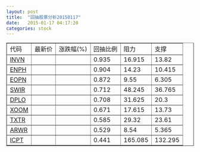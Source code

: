 ```yaml
---
layout: post
title:  "回抽股票分析20150117"
date:   2015-01-17 04:17:20
categories: stock
---
```

<script type="text/javascript">
var stockList = []
stockList.push('gb_invn');
stockList.push('gb_enph');
stockList.push('gb_eopn');
stockList.push('gb_swir');
stockList.push('gb_dplo');
stockList.push('gb_xoom');
stockList.push('gb_txtr');
stockList.push('gb_arwr');
stockList.push('gb_icpt');
</script>
<table border="1">
 <tr>
 <td>代码</td>
 <td>最新价</td>
 <td>涨跌幅(%)</td>
 <td>回抽比例</td>
 <td>阻力</td>
 <td>支撑</td>
</tr>
  <tr id="invn">
  <td><a href="http://stock.finance.sina.com.cn/usstock/quotes/INVN.html" target="_blank">INVN</a></td><td></td><td></td><td>0.935</td><td>16.915</td><td>13.82</td></tr>
  <tr id="enph">
  <td><a href="http://stock.finance.sina.com.cn/usstock/quotes/ENPH.html" target="_blank">ENPH</a></td><td></td><td></td><td>0.904</td><td>14.23</td><td>10.415</td></tr>
  <tr id="eopn">
  <td><a href="http://stock.finance.sina.com.cn/usstock/quotes/EOPN.html" target="_blank">EOPN</a></td><td></td><td></td><td>0.872</td><td>9.55</td><td>6.305</td></tr>
  <tr id="swir">
  <td><a href="http://stock.finance.sina.com.cn/usstock/quotes/SWIR.html" target="_blank">SWIR</a></td><td></td><td></td><td>0.712</td><td>48.245</td><td>36.765</td></tr>
  <tr id="dplo">
  <td><a href="http://stock.finance.sina.com.cn/usstock/quotes/DPLO.html" target="_blank">DPLO</a></td><td></td><td></td><td>0.708</td><td>31.625</td><td>20.3</td></tr>
  <tr id="xoom">
  <td><a href="http://stock.finance.sina.com.cn/usstock/quotes/XOOM.html" target="_blank">XOOM</a></td><td></td><td></td><td>0.671</td><td>17.615</td><td>13.73</td></tr>
  <tr id="txtr">
  <td><a href="http://stock.finance.sina.com.cn/usstock/quotes/TXTR.html" target="_blank">TXTR</a></td><td></td><td></td><td>0.585</td><td>29.32</td><td>23.61</td></tr>
  <tr id="arwr">
  <td><a href="http://stock.finance.sina.com.cn/usstock/quotes/ARWR.html" target="_blank">ARWR</a></td><td></td><td></td><td>0.529</td><td>8.54</td><td>5.365</td></tr>
  <tr id="icpt">
  <td><a href="http://stock.finance.sina.com.cn/usstock/quotes/ICPT.html" target="_blank">ICPT</a></td><td></td><td></td><td>0.441</td><td>165.085</td><td>132.295</td></tr>
</table>
